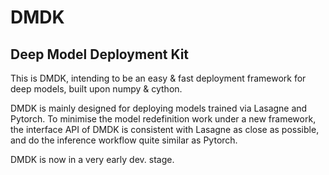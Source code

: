 # DMDK
Deep Model Deployment Kit
----

This is DMDK, intending to be an easy & fast deployment framework for deep models, built upon numpy & cython.

DMDK is mainly designed for deploying models trained via Lasagne and Pytorch. To minimise the model redefinition work under a new framework, the interface API of DMDK is consistent with Lasagne as close as possible, and do the inference workflow quite similar as Pytorch.

DMDK is now in a very early dev. stage.

